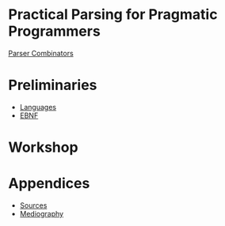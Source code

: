 # Practical Parsing for Pragmatic Programmers

[Parser Combinators](./title.md)

# Preliminaries
* [Languages](./prelimenaries/languages.md) 
* [EBNF]()

# Workshop

# Appendices
* [Sources](./appendix/sources.md)
* [Mediography](./appendix/mediography.md)
